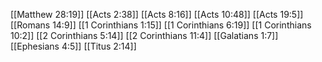 [[Matthew 28:19]]
[[Acts 2:38]]
[[Acts 8:16]]
[[Acts 10:48]]
[[Acts 19:5]]
[[Romans 14:9]]
[[1 Corinthians 1:15]]
[[1 Corinthians 6:19]]
[[1 Corinthians 10:2]]
[[2 Corinthians 5:14]]
[[2 Corinthians 11:4]]
[[Galatians 1:7]]
[[Ephesians 4:5]]
[[Titus 2:14]]
